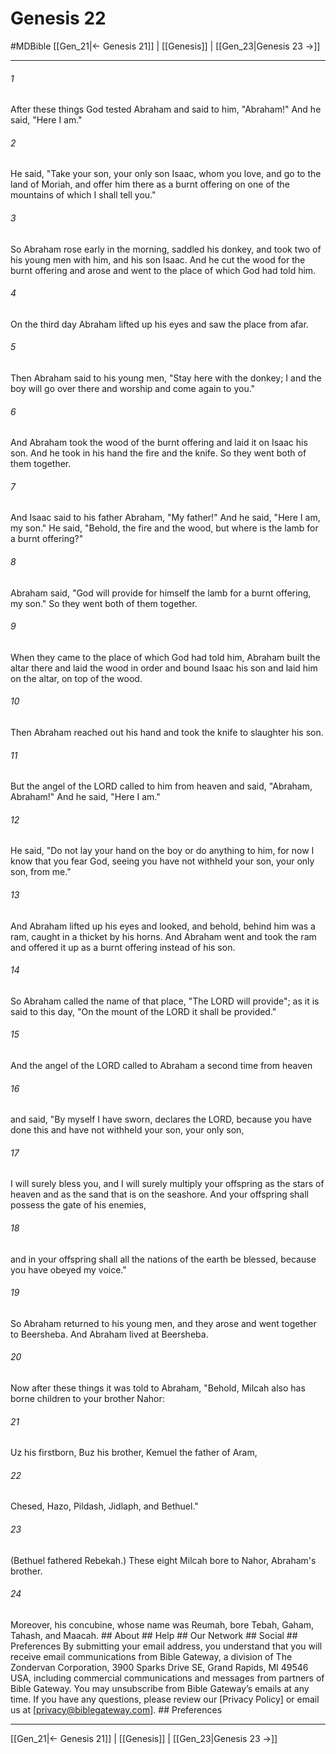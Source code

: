 # Genesis 22
#MDBible
[[Gen_21|← Genesis 21]] | [[Genesis]] | [[Gen_23|Genesis 23 →]]

***






###### 1 


After these things God tested Abraham and said to him, "Abraham!" And he said, "Here I am." 





###### 2 


He said, "Take your son, your only son Isaac, whom you love, and go to the land of Moriah, and offer him there as a burnt offering on one of the mountains of which I shall tell you." 





###### 3 


So Abraham rose early in the morning, saddled his donkey, and took two of his young men with him, and his son Isaac. And he cut the wood for the burnt offering and arose and went to the place of which God had told him. 





###### 4 


On the third day Abraham lifted up his eyes and saw the place from afar. 





###### 5 


Then Abraham said to his young men, "Stay here with the donkey; I and the boy will go over there and worship and come again to you." 





###### 6 


And Abraham took the wood of the burnt offering and laid it on Isaac his son. And he took in his hand the fire and the knife. So they went both of them together. 





###### 7 


And Isaac said to his father Abraham, "My father!" And he said, "Here I am, my son." He said, "Behold, the fire and the wood, but where is the lamb for a burnt offering?" 





###### 8 


Abraham said, "God will provide for himself the lamb for a burnt offering, my son." So they went both of them together. 





###### 9 


When they came to the place of which God had told him, Abraham built the altar there and laid the wood in order and bound Isaac his son and laid him on the altar, on top of the wood. 





###### 10 


Then Abraham reached out his hand and took the knife to slaughter his son. 





###### 11 


But the angel of the LORD called to him from heaven and said, "Abraham, Abraham!" And he said, "Here I am." 





###### 12 


He said, "Do not lay your hand on the boy or do anything to him, for now I know that you fear God, seeing you have not withheld your son, your only son, from me." 





###### 13 


And Abraham lifted up his eyes and looked, and behold, behind him was a ram, caught in a thicket by his horns. And Abraham went and took the ram and offered it up as a burnt offering instead of his son. 





###### 14 


So Abraham called the name of that place, "The LORD will provide"; as it is said to this day, "On the mount of the LORD it shall be provided." 





###### 15 


And the angel of the LORD called to Abraham a second time from heaven 





###### 16 


and said, "By myself I have sworn, declares the LORD, because you have done this and have not withheld your son, your only son, 





###### 17 


I will surely bless you, and I will surely multiply your offspring as the stars of heaven and as the sand that is on the seashore. And your offspring shall possess the gate of his enemies, 





###### 18 


and in your offspring shall all the nations of the earth be blessed, because you have obeyed my voice." 





###### 19 


So Abraham returned to his young men, and they arose and went together to Beersheba. And Abraham lived at Beersheba. 





###### 20 


Now after these things it was told to Abraham, "Behold, Milcah also has borne children to your brother Nahor: 





###### 21 


Uz his firstborn, Buz his brother, Kemuel the father of Aram, 





###### 22 


Chesed, Hazo, Pildash, Jidlaph, and Bethuel." 





###### 23 


(Bethuel fathered Rebekah.) These eight Milcah bore to Nahor, Abraham's brother. 





###### 24 


Moreover, his concubine, whose name was Reumah, bore Tebah, Gaham, Tahash, and Maacah. ## About ## Help ## Our Network ## Social ## Preferences By submitting your email address, you understand that you will receive email communications from Bible Gateway, a division of The Zondervan Corporation, 3900 Sparks Drive SE, Grand Rapids, MI 49546 USA, including commercial communications and messages from partners of Bible Gateway. You may unsubscribe from Bible Gateway&rsquo;s emails at any time. If you have any questions, please review our [Privacy Policy] or email us at [privacy@biblegateway.com]. ## Preferences

***

[[Gen_21|← Genesis 21]] | [[Genesis]] | [[Gen_23|Genesis 23 →]]
